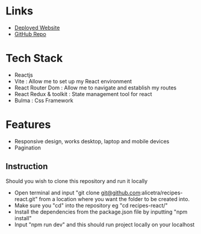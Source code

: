 # Links

- [ Deployed Website](https://recipes-react-chi.vercel.app/)
- [ GitHub Repo ](https://github.com/alicetra/recipes-react/)

# Tech Stack

- Reactjs
- Vite : Allow me to set up my React environment
- React Router Dom : Allow me to navigate and establish my routes
- React Redux & toolkit : State management tool for react
- Bulma : Css Framework

# Features

- Responsive design, works desktop, laptop and mobile devices
- Pagination

## Instruction

Should you wish to clone this repository and run it locally 

- Open terminal and input "git clone git@github.com:alicetra/recipes-react.git" from a location where you want the folder to be created into.
- Make sure you "cd" into the repository eg "cd recipes-react/"
- Install the dependencies from the package.json file by inputting "npm install"
- Input "npm run dev" and this should run project locally on your localhost 